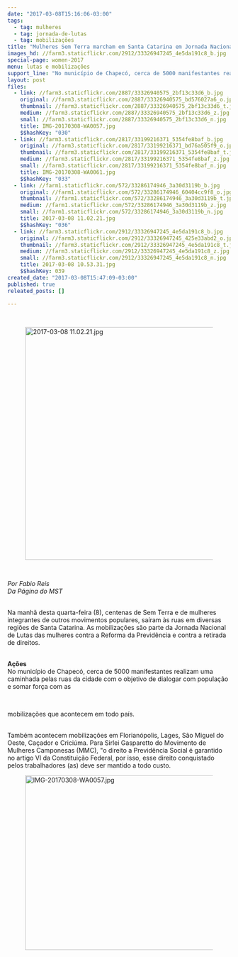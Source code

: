 ```yaml
---
date: "2017-03-08T15:16:06-03:00"
tags:
  - tag: mulheres
  - tag: jornada-de-lutas
  - tag: mobilizações
title: "Mulheres Sem Terra marcham em Santa Catarina em Jornada Nacional de Lutas "
images_hd: //farm3.staticflickr.com/2912/33326947245_4e5da191c8_b.jpg
special-page: women-2017
menu: lutas e mobilizações
support_line: "No município de Chapecó, cerca de 5000 manifestantes realizam uma caminhada pelas ruas da cidade com o objetivo de dialogar com população e somar força com as mobilizações que acontecem em todo país"
layout: post
files:
  - link: //farm3.staticflickr.com/2887/33326940575_2bf13c33d6_b.jpg
    original: //farm3.staticflickr.com/2887/33326940575_bd576027a6_o.jpg
    thumbnail: //farm3.staticflickr.com/2887/33326940575_2bf13c33d6_t.jpg
    medium: //farm3.staticflickr.com/2887/33326940575_2bf13c33d6_z.jpg
    small: //farm3.staticflickr.com/2887/33326940575_2bf13c33d6_n.jpg
    title: IMG-20170308-WA0057.jpg
    $$hashKey: "030"
  - link: //farm3.staticflickr.com/2817/33199216371_5354fe8baf_b.jpg
    original: //farm3.staticflickr.com/2817/33199216371_bd76a505f9_o.jpg
    thumbnail: //farm3.staticflickr.com/2817/33199216371_5354fe8baf_t.jpg
    medium: //farm3.staticflickr.com/2817/33199216371_5354fe8baf_z.jpg
    small: //farm3.staticflickr.com/2817/33199216371_5354fe8baf_n.jpg
    title: IMG-20170308-WA0061.jpg
    $$hashKey: "033"
  - link: //farm1.staticflickr.com/572/33286174946_3a30d3119b_b.jpg
    original: //farm1.staticflickr.com/572/33286174946_60404cc9f8_o.jpg
    thumbnail: //farm1.staticflickr.com/572/33286174946_3a30d3119b_t.jpg
    medium: //farm1.staticflickr.com/572/33286174946_3a30d3119b_z.jpg
    small: //farm1.staticflickr.com/572/33286174946_3a30d3119b_n.jpg
    title: 2017-03-08 11.02.21.jpg
    $$hashKey: "036"
  - link: //farm3.staticflickr.com/2912/33326947245_4e5da191c8_b.jpg
    original: //farm3.staticflickr.com/2912/33326947245_425e33abd2_o.jpg
    thumbnail: //farm3.staticflickr.com/2912/33326947245_4e5da191c8_t.jpg
    medium: //farm3.staticflickr.com/2912/33326947245_4e5da191c8_z.jpg
    small: //farm3.staticflickr.com/2912/33326947245_4e5da191c8_n.jpg
    title: 2017-03-08 10.53.31.jpg
    $$hashKey: 039
created_date: "2017-03-08T15:47:09-03:00"
published: true
releated_posts: []

---
```

<p>&nbsp;</p>

<figure class="image"><img alt="2017-03-08 11.02.21.jpg" height="525" src="//farm1.staticflickr.com/572/33286174946_3a30d3119b_b.jpg" width="700" />
<figcaption></figcaption>
</figure>

<p>&nbsp;</p>

<p><em>Por Fabio Reis&nbsp;<br />
Da P&aacute;gina do MST</em></p>

<p><br />
Na manh&atilde; desta quarta-feira (8), centenas de Sem Terra e de mulheres integrantes de outros movimentos populares,&nbsp;sa&iacute;ram &agrave;s ruas em diversas regi&otilde;es de Santa Catarina. As mobiliza&ccedil;&otilde;es s&atilde;o parte da Jornada Nacional de Lutas das mulheres contra a Reforma da Previd&ecirc;ncia e contra a retirada de direitos.&nbsp;</p>

<p><br />
<strong>A&ccedil;&otilde;es&nbsp;</strong><br />
No munic&iacute;pio de Chapec&oacute;, cerca de 5000 manifestantes realizam uma caminhada pelas ruas da cidade com o objetivo de dialogar com popula&ccedil;&atilde;o e somar for&ccedil;a com as&nbsp;</p>

<p>&nbsp;
<p>mobiliza&ccedil;&otilde;es que acontecem em todo pa&iacute;s.</p>
</p>

<p><br />
Tamb&eacute;m acontecem mobiliza&ccedil;&otilde;es em Florian&oacute;polis, Lages, S&atilde;o Miguel do Oeste, Ca&ccedil;ador e Crici&uacute;ma. Para&nbsp;Sirlei Gasparetto do Movimento&nbsp;de Mulheres Camponesas (MMC), &quot;o&nbsp;direito a Previd&ecirc;ncia Social &eacute; garantido no artigo VI da Constitui&ccedil;&atilde;o Federal, por isso, esse direito conquistado pelos trabalhadores (as) deve ser mantido a todo custo.&nbsp;</p>

<figure class="image"><img alt="IMG-20170308-WA0057.jpg" height="394" src="//farm3.staticflickr.com/2887/33326940575_2bf13c33d6_b.jpg" width="700" />
<figcaption></figcaption>
</figure>

<p>&nbsp;</p>

